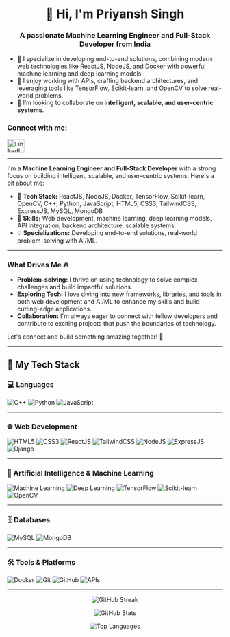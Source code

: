 <img src="https://steamuserimages-a.akamaihd.net/ugc/2438013375536940927/D370DBF7BFC83ED36F783F08A598FFF3E71A1D61/?imw=5000&imh=5000&ima=fit&impolicy=Letterbox&imcolor=%23000000&letterbox=false" alt="">

<h1 align="center">👋 Hi, I'm Priyansh Singh</h1>
<h3 align="center">A passionate Machine Learning Engineer and Full-Stack Developer from India</h3>


- 🔭 I specialize in developing end-to-end solutions, combining modern web technologies like ReactJS, NodeJS, and Docker with powerful machine learning and deep learning models.
- 🌱 I enjoy working with APIs, crafting backend architectures, and leveraging tools like TensorFlow, Scikit-learn, and OpenCV to solve real-world problems.
- 👯 I’m looking to collaborate on **intelligent, scalable, and user-centric systems**.

<h3 align="left">Connect with me:</h3>
<p align="left">
<a href="https://www.linkedin.com/in/priyansh-singh-575a57289/" target="blank"><img align="center" src="https://raw.githubusercontent.com/rahuldkjain/github-profile-readme-generator/master/src/images/icons/Social/linked-in-alt.svg" alt="LinkedIn" height="30" width="40" /></a>
</p>

---

I'm a **Machine Learning Engineer and Full-Stack Developer** with a strong focus on building intelligent, scalable, and user-centric systems. Here's a bit about me:

- 🔧 **Tech Stack:** ReactJS, NodeJS, Docker, TensorFlow, Scikit-learn, OpenCV, C++, Python, JavaScript, HTML5, CSS3, TailwindCSS, ExpressJS, MySQL, MongoDB
- 🚀 **Skills:** Web development, machine learning, deep learning models, API integration, backend architecture, scalable systems.
- 💡 **Specializations:** Developing end-to-end solutions, real-world problem-solving with AI/ML.

---

### What Drives Me 🔥
- **Problem-solving:** I thrive on using technology to solve complex challenges and build impactful solutions.
- **Exploring Tech:** I love diving into new frameworks, libraries, and tools in both web development and AI/ML to enhance my skills and build cutting-edge applications.
- **Collaboration:** I'm always eager to connect with fellow developers and contribute to exciting projects that push the boundaries of technology.

Let's connect and build something amazing together! 🌟

---
## 🚀 My Tech Stack

### 💻 Languages
![C++](https://img.shields.io/badge/C%2B%2B-00599C?style=for-the-badge&logo=c%2B%2B&logoColor=white)
![Python](https://img.shields.io/badge/Python-3776AB?style=for-the-badge&logo=python&logoColor=white)
![JavaScript](https://img.shields.io/badge/JavaScript-F7DF1E?style=for-the-badge&logo=javascript&logoColor=black)

---

### 🌐 Web Development
![HTML5](https://img.shields.io/badge/HTML5-E34F26?style=for-the-badge&logo=html5&logoColor=white)
![CSS3](https://img.shields.io/badge/CSS3-1572B6?style=for-the-badge&logo=css3&logoColor=white)
![ReactJS](https://img.shields.io/badge/React-20232A?style=for-the-badge&logo=react&logoColor=61DAFB)
![TailwindCSS](https://img.shields.io/badge/Tailwind_CSS-06B6D4?style=for-the-badge&logo=tailwind-css&logoColor=white)
![NodeJS](https://img.shields.io/badge/Node.js-43853D?style=for-the-badge&logo=node.js&logoColor=white)
![ExpressJS](https://img.shields.io/badge/Express.js-000000?style=for-the-badge&logo=express&logoColor=white)
![Django](https://img.shields.io/badge/Django-092E20?style=for-the-badge&logo=django&logoColor=white)

---

### 🤖 Artificial Intelligence & Machine Learning
![Machine Learning](https://img.shields.io/badge/Machine%20Learning-yellow?style=for-the-badge)
![Deep Learning](https://img.shields.io/badge/Deep%20Learning-orange?style=for-the-badge)
![TensorFlow](https://img.shields.io/badge/TensorFlow-FF6F00?style=for-the-badge&logo=tensorflow&logoColor=white)
![Scikit-learn](https://img.shields.io/badge/Scikit--learn-F7931E?style=for-the-badge&logo=scikit-learn&logoColor=white)
![OpenCV](https://img.shields.io/badge/OpenCV-5C3EE8?style=for-the-badge&logo=opencv&logoColor=white)

---

### 🗄️ Databases
![MySQL](https://img.shields.io/badge/MySQL-4479A1?style=for-the-badge&logo=mysql&logoColor=white)
![MongoDB](https://img.shields.io/badge/MongoDB-4EA94B?style=for-the-badge&logo=mongodb&logoColor=white)

---

### 🛠️ Tools & Platforms
![Docker](https://img.shields.io/badge/Docker-2496ED?style=for-the-badge&logo=docker&logoColor=white)
![Git](https://img.shields.io/badge/Git-F05032?style=for-the-badge&logo=git&logoColor=white)
![GitHub](https://img.shields.io/badge/GitHub-181717?style=for-the-badge&logo=github&logoColor=white)
![APIs](https://img.shields.io/badge/APIs-blue?style=for-the-badge)

---

<p align="center"> <img src="https://github-readme-streak-stats.herokuapp.com/?user=priyanshsingh11&theme=tokyonight" alt="GitHub Streak" /> </p>
<p align="center"> <img src="https://github-readme-stats.vercel.app/api?username=priyanshsingh11&show_icons=true&theme=tokyonight&count_private=true" alt="GitHub Stats" /> </p>
<p align="center"> <img src="https://github-readme-stats.vercel.app/api/top-langs/?username=priyanshsingh11&layout=compact&theme=tokyonight" alt="Top Languages" /> </p>
